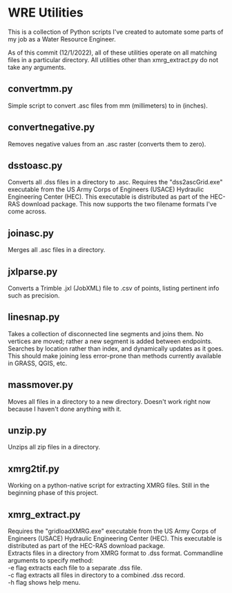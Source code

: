 # WRE Utilities

This is a collection of Python scripts I've created to automate some parts of my job as a Water Resource Engineer.

As of this commit (12/1/2022), all of these utilities operate on all matching files in a particular directory.
All utilities other than xmrg_extract.py do not take any arguments.

## convertmm.py
Simple script to convert .asc files from mm (millimeters) to in (inches).

## convertnegative.py
Removes negative values from an .asc raster (converts them to zero).

## dsstoasc.py
Converts all .dss files in a directory to .asc. Requires the "dss2ascGrid.exe" executable from the US Army Corps
of Engineers (USACE) Hydraulic Engineering Center (HEC). This executable is distributed as part of the HEC-RAS
download package. This now supports the two filename formats I've come across.

## joinasc.py
Merges all .asc files in a directory.

## jxlparse.py 
Converts a Trimble .jxl (JobXML) file to .csv of points, listing pertinent info such as precision.

## linesnap.py 
Takes a collection of disconnected line segments and joins them. No vertices are moved; rather a new segment is 
added between endpoints. Searches by location rather than index, and dynamically updates as it goes. This should 
make joining less error-prone than methods currently available in GRASS, QGIS, etc.

## massmover.py
Moves all files in a directory to a new directory. Doesn't work right now because I haven't done anything with
it.

## unzip.py
Unzips all zip files in a directory.

## xmrg2tif.py
Working on a python-native script for extracting XMRG files. Still in the beginning phase of this project.

## xmrg_extract.py
Requires the "gridloadXMRG.exe" executable from the US Army Corps of Engineers (USACE) Hydraulic Engineering
Center (HEC). This executable is distributed as part of the HEC-RAS download package.<br/>
Extracts files in a directory from XMRG format to .dss format. Commandline arguments to specify method:<br/>
    -e flag extracts each file to a separate .dss file.<br/>
    -c flag extracts all files in directory to a combined .dss record.<br/>
    -h flag shows help menu.
